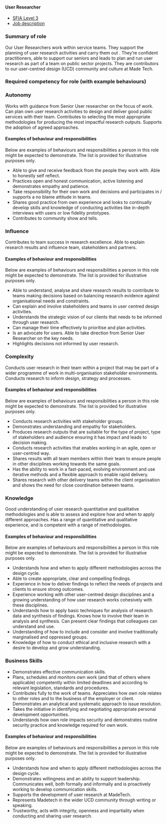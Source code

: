 #### User Researcher
* [SFIA Level 3](https://sfia-online.org/en/legacy-sfia/sfia-7/responsibilities/level-3)
* [Job description](https://github.com/madetech/handbook/blob/main/roles/user_researcher.md)

### Summary of role
Our User Researchers work within service teams. They support the planning of user research activities and carry them out . They’re confident practitioners, able to support our seniors and leads to  plan and run user research as part of a team on public sector projects. They are contributors to our user-centred design (UCD) community and culture at Made Tech.

### Required competency for role (with example behaviours)
### Autonomy
Works with guidance from Senior User researcher on the focus of work.  Can plan own user research activities to  design and deliver good public services with their team. Contributes to selecting the most appropriate methodologies for  producing the most impactful research outputs.  Supports the adoption of agreed approaches.

#### Examples of behaviour and responsibilities
Below are examples of behaviours and responsibilities a person in this role might be expected to demonstrate. The list is provided for illustrative purposes only.
- Able to give and receive feedback from the people they work with. Able to honestly self reflect.
- Practices open and honest communication, active listening and demonstrates empathy and patience.
- Take responsibility for their own work and decisions and participates in / supports  a no blame attitude in teams.
- Shares good practice from own experience and looks to continually develop skills and knowledge of conducting activities like in-depth interviews with users or low fidelity prototypes.
- Contributes to  community show and tells.

### Influence 
Contributes to team success in research excellence.
Able to explain research results and influence team, stakeholders and partners.

#### Examples of behaviour and responsibilities
Below are examples of behaviours and responsibilities a person in this role might be expected to demonstrate. The list is provided for illustrative purposes only.
- Able to understand, analyse and share research results to contribute to teams making decisions based on balancing research evidence against organisational needs and constraints.
- Can explain and involve  stakeholders and teams in user centred design activities.
- Understands the strategic vision of our clients that needs to be informed through user research.
- Can  manage their time effectively to prioritise and plan activities. 
- Is an advocate for users. Able to take direction from Senior User Researcher on the key needs.
- Highlights decisions not informed by user research.

### Complexity
Conducts  user research in their team within a project that may be part of a wider programme of work in multi-organisation stakeholder environments. Conducts research to inform design, strategy and processes.  

#### Examples of behaviour and responsibilities
Below are examples of behaviours and responsibilities a person in this role might be expected to demonstrate. The list is provided for illustrative purposes only.
- Conducts research activities with stakeholder groups.
- Demonstrates understanding and empathy for stakeholders.
- Produces research outputs that are suitable for the type of project, type of stakeholders and audience ensuring it has impact and leads to decision making.
- Conducts research activities that enables working in an agile, open or user-centred way.
- Shares results with all team members  within their team to ensure people in other disciplines working towards the same goals.
- Has the ability to work in a fast-paced, evolving environment and use iterative methods and a flexible approach to enable rapid delivery.
- Shares research with other delivery teams within the client organisation and shows the need for close coordination between teams.

### Knowledge 
Good understanding  of user research quantitative and qualitative methodologies and is able to assess and explore how and when to apply different approaches. 
Has a range of quantitative and qualitative experience, and is competent with a range of methodologies.

#### Examples of behaviour and responsibilities
Below are examples of behaviours and responsibilities a person in this role might be expected to demonstrate. The list is provided for illustrative purposes only.
- Understands how and when to apply different methodologies across the design cycle.
- Able to create appropriate, clear and compelling findings. 
- Experience in how to deliver findings to reflect the needs of projects and clients to ensure strong outcomes.
- Experience working with other user-centred design disciplines and a growing  understanding of how user research works cohesively with these disciplines. 
- Understands how to apply basic techniques for analysis of research data and synthesis of findings. Knows how to involve their team in analysis and synthesis. Can present clear findings that colleagues can understand and use.
- Understanding of how to include and consider and involve traditionally marginalised and oppressed groups.
- Knowledge of how to conduct  ethical and inclusive research with a desire to develop and grow understanding.

### Business Skills

- Demonstrates effective communication skills.
- Plans, schedules and monitors own work (and that of others where applicable) competently within limited deadlines and according to relevant legislation, standards and procedures.
- Contributes fully to the work of teams. Appreciates how own role relates to other roles and to the business of the employer or client. Demonstrates an analytical and systematic approach to issue resolution.
- Takes the initiative in identifying and negotiating appropriate personal development opportunities.
- Understands how own role impacts security and demonstrates routine security practice and knowledge required for own work.

#### Examples of behaviour and responsibilities
Below are examples of behaviours and responsibilities a person in this role might be expected to demonstrate. The list is provided for illustrative purposes only.
- Understands how and when to apply different methodologies across the design cycle.
- Demonstrates willingness and an ability to support leadership. Communicates well, both formally and informally and is proactively working to develop communication skills.
- Supports the development of user research at MadeTech.
- Represents Madetech in the wider UCD community through writing or speaking. 
- Trustworthy, acts with integrity, openness and impartiality when conducting and sharing user research. 
